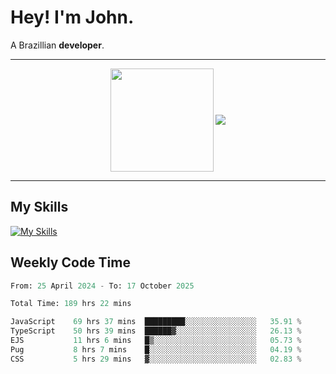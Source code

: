 # Hey! I'm John.

A Brazillian **developer**.

---

<p align="center">
  <img align="center" src="https://github-readme-stats.vercel.app/api?username=joaoiacillo&show_icons=true&locale=en" height="165" />
  <img align="center" src="https://github-readme-stats.vercel.app/api/top-langs/?username=anuraghazra&layout=compact" />
</p>

---

## My Skills

[![My Skills](https://skillicons.dev/icons?i=js,html,css,bootstrap,py,mysql,bash,linux,git,github,vscode,gamemakerstudio)](https://skillicons.dev)

## Weekly Code Time

<!--START_SECTION:waka-->

```python
From: 25 April 2024 - To: 17 October 2025

Total Time: 189 hrs 22 mins

JavaScript    69 hrs 37 mins  █████████░░░░░░░░░░░░░░░░   35.91 %
TypeScript    50 hrs 39 mins  ██████▓░░░░░░░░░░░░░░░░░░   26.13 %
EJS           11 hrs 6 mins   █▒░░░░░░░░░░░░░░░░░░░░░░░   05.73 %
Pug           8 hrs 7 mins    █░░░░░░░░░░░░░░░░░░░░░░░░   04.19 %
CSS           5 hrs 29 mins   ▓░░░░░░░░░░░░░░░░░░░░░░░░   02.83 %
```

<!--END_SECTION:waka-->
